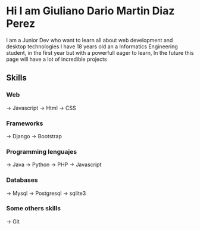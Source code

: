 <h1>Hi I am Giuliano Dario Martin Diaz Perez</h1>
<p>
  I am a Junior Dev who want to learn all about web development and desktop technologies
  I have 18 years old an a Informatics Engineering student, in the first year but with 
  a powerfull eager to learn, In the future this page will have a lot of incredible projects
</p>

## Skills
### Web
-> Javascript
-> Html
-> CSS

### Frameworks
-> Django
-> Bootstrap

### Programming lenguajes
-> Java
-> Python
-> PHP
-> Javascript

### Databases
-> Mysql
-> Postgresql
-> sqlite3

### Some others skills
-> Git
